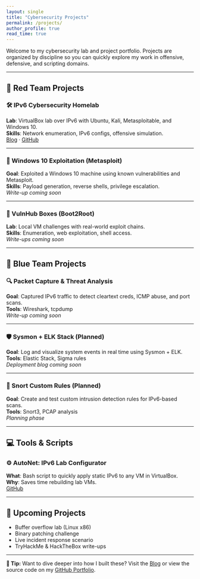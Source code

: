 ```yaml
---
layout: single
title: "Cybersecurity Projects"
permalink: /projects/
author_profile: true
read_time: true
---
```


Welcome to my cybersecurity lab and project portfolio. Projects are organized by discipline so you can quickly explore my work in offensive, defensive, and scripting domains.

---

## 🔴 Red Team Projects

### 🛠️ IPv6 Cybersecurity Homelab
**Lab**: VirtualBox lab over IPv6 with Ubuntu, Kali, Metasploitable, and Windows 10.  
**Skills**: Network enumeration, IPv6 configs, offensive simulation.  
[Blog](/blog/ipv6-homelab-setup/) · [GitHub](https://github.com/ramsesdutch)

---

### 🎯 Windows 10 Exploitation (Metasploit)
**Goal**: Exploited a Windows 10 machine using known vulnerabilities and Metasploit.  
**Skills**: Payload generation, reverse shells, privilege escalation.  
_Write-up coming soon_

---

### 📡 VulnHub Boxes (Boot2Root)
**Lab**: Local VM challenges with real-world exploit chains.  
**Skills**: Enumeration, web exploitation, shell access.  
_Write-ups coming soon_

---

## 🔵 Blue Team Projects

### 🔍 Packet Capture & Threat Analysis
**Goal**: Captured IPv6 traffic to detect cleartext creds, ICMP abuse, and port scans.  
**Tools**: Wireshark, tcpdump  
_Write-up coming soon_

---

### 🛡️ Sysmon + ELK Stack (Planned)
**Goal**: Log and visualize system events in real time using Sysmon + ELK.  
**Tools**: Elastic Stack, Sigma rules  
_Deployment blog coming soon_

---

### 🧪 Snort Custom Rules (Planned)
**Goal**: Create and test custom intrusion detection rules for IPv6-based scans.  
**Tools**: Snort3, PCAP analysis  
_Planning phase_

---

## 💻 Tools & Scripts

### ⚙️ AutoNet: IPv6 Lab Configurator
**What**: Bash script to quickly apply static IPv6 to any VM in VirtualBox.  
**Why**: Saves time rebuilding lab VMs.  
[GitHub](https://github.com/ramsesdutch)

---

## 🚀 Upcoming Projects

- Buffer overflow lab (Linux x86)  
- Binary patching challenge  
- Live incident response scenario  
- TryHackMe & HackTheBox write-ups

---

**🧭 Tip:** Want to dive deeper into how I built these? Visit the [Blog](/blog/) or view the source code on my [GitHub Portfolio](https://github.com/ramsesdutch).
